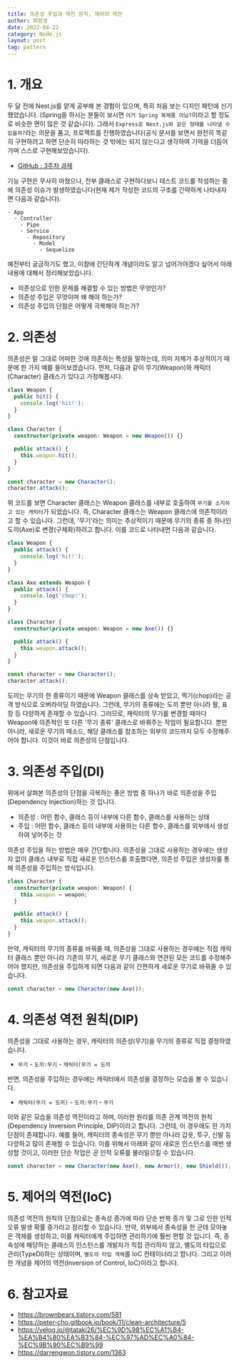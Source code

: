 ```yaml
---
title: 의존성 주입과 역전 원칙, 제어의 역전
author: 최원영
date: 2022-04-22
category: Node.js
layout: post
tag: pattern
---
```


# 1. 개요

두 달 전에 Nest.js를 얕게 공부해 본 경험이 있으며, 특히 처음 보는 디자인 패턴에 신기했었습니다. (Spring을 하시는 분들이 보시면 `이거 Spring 복제품 아님?`이라고 할 정도로 비슷한 면이 많은 것 같습니다). 그래서 `Express로 Nest.js와 같은 형태를 나타낼 수 있을까?`라는 의문을 품고, 프로젝트를 진행하였습니다(공식 문서를 보면서 완전히 똑같히 구현하려고 하면 단순히 따라하는 것 밖에는 되지 않는다고 생각하여 기억을 더듬어가며 스스로 구현해보았습니다).

- [GitHub : 3주차 과제](https://github.com/choewy/typescript-magazine)

기능 구현은 무사히 마쳤으나, 전부 클래스로 구현하다보니 테스트 코드를 작성하는 중에 의존성 이슈가 발생하였습니다(현재 제가 작성한 코드의 구조를 간략하게 나타내자면 다음과 같습니다).

```
- App
  - Controller
    - Pipe
    - Service
      - Repository
        - Model
          - Sequelize
```

예전부터 궁금하기도 했고, 이참에 간단하게 개념이라도 알고 넘어가야겠다 싶어서 아래 내용에 대해서 정리해보았습니다.

- 의존성으로 인한 문제를 해결할 수 있는 방법은 무엇인가?
- 의존성 주입은 무엇이며 왜 해야 하는가?
- 의존성 주입의 단점은 어떻게 극복해야 하는가?

# 2. 의존성

의존성은 말 그대로 어떠한 것에 의존하는 특성을 말하는데, 의미 자체가 추상적이기 때문에 한 가지 예를 들어보겠습니다. 먼저, 다음과 같이 무기(Weapon)와 캐릭터(Character) 클래스가 있다고 가정해봅시다.

```ts
class Weapon {
  public hit() {
    console.log('hit!');
  }
}

class Character {
  constructor(private weapon: Weapon = new Weapon()) {}

  public attack() {
    this.weapon.hit();
  }
}

const character = new Character();
character.attack();
```

위 코드를 보면 Character 클래스는 Weapon 클래스를 내부로 호출하여 `무기를 소지하고 있는 캐릭터`가 되었습니다. 즉, Character 클래스는 Weapon 클래스에 의존적이라고 할 수 있습니다. 그런데, '무기'라는 의미는 추상적이기 때문에 무기의 종류 중 하나인 도끼(Axe)로 변경(구체화)하려고 합니다. 이를 코드로 나타내면 다음과 같습니다.

```ts
class Weapon {
  public attack() {
    console.log('hit!');
  }
}

class Axe extends Weapon {
  public attack() {
    console.log('chop!');
  }
}

class Character {
  constructor(private weapon: Weapon = new Axe()) {}

  public attack() {
    this.weapon.attack();
  }
}

const character = new Character();
character.attack();
```

도끼는 무기의 한 종류이기 때문에 Weapon 클래스를 상속 받았고, 찍기(chop)라는 공격 방식으로 오버라이딩 하였습니다. 그런데, 무기의 종류에는 도끼 뿐만 아니라 활, 표창 등 다양하게 존재할 수 있습니다. 그러므로, 캐릭터의 무기를 변경할 때마다 Weapon에 의존적인 또 다른 '무기 종류' 클래스로 바꿔주는 작업이 필요합니다. 뿐만 아니라, 새로운 무기의 메소드, 해당 클래스를 참조하는 외부의 코드까지 모두 수정해주어야 합니다. 이것이 바로 의존성의 단점입니다.

# 3. 의존성 주입(DI)

위에서 살펴본 의존성의 단점을 극복하는 좋은 방법 중 하나가 바로 의존성을 주입(Dependency Injection)하는 것 입니다.

- 의존성 : 어떤 함수, 클래스 등이 내부에 다른 함수, 클래스를 사용하는 상태
- 주입 : 어떤 함수, 클래스 등이 내부에 사용하는 다른 함수, 클래스를 외부에서 생성하여 넣어주는 것

의존성 주입을 하는 방법은 매우 간단합니다. 의존성을 그대로 사용하는 경우에는 생성자 없이 클래스 내부로 직접 새로운 인스턴스를 호출했다면, 의존성 주입은 생성자를 통해 의존성을 주입하는 방식입니다.

```ts
class Character {
  constructor(private weapon: Weapon) {
    this.weapon = weapon;
  }

  public attack() {
    this.weapon.attack();
  }
}
```

만약, 캐릭터의 무기의 종류를 바꿔줄 때, 의존성을 그대로 사용하는 경우에는 직접 캐릭터 클래스 뿐만 아니라 기존의 무기, 새로운 무기 클래스와 연관된 모든 코드를 수정해주어야 했지만, 의존성을 주입하게 되면 다음과 같이 간편하게 새로운 무기로 바꿔줄 수 있습니다.

```ts
const character = new Character(new Axe());
```

# 4. 의존성 역전 원칙(DIP)

의존성을 그대로 사용하는 경우, 캐릭터의 의존성(무기)을 무기의 종류로 직접 결정하였습니다.

- `무기` - `도끼:무기` - `캐릭터(무기 = 도끼`

반면, 의존성을 주입하는 경우에는 캐릭터에서 의존성을 결정하는 모습을 볼 수 있습니다.

- `캐릭터(무기 = 도끼)` - `도끼:무기` - `무기`

이와 같은 모습을 의존성 역전이라고 하며, 이러한 원리를 의존 관계 역전의 원칙(Dependency Inversion Principle, DIP)이라고 합니다. 그런데, 이 경우에도 한 가지 단점이 존재합니다. 예를 들어, 캐릭터의 종속성은 무기 뿐만 아니라 갑옷, 투구, 신발 등 다앙하고 많이 존재할 수 있습니다. 이를 위해서 아래와 같이 새로운 인스턴스를 매번 생성할 것이고, 이러한 단순 작업은 곧 인적 오류를 불러일으킬 수 있습니다.

```ts
const character = new Character(new Axe(), new Armor(), new Shield());
```

# 5. 제어의 역전(IoC)

의존성 역전의 원칙의 단점으로는 종속성 증가에 따라 단순 반복 증가 및 그로 인한 인적 오류 발생 확률 증가라고 정리할 수 있습니다. 만약, 외부에서 종속성을 한 군데 모아놓은 객체를 생성하고, 이를 캐릭터에게 주입하면 관리하기에 훨씬 편할 것 입니다. 즉, 종속성에 해당하는 클래스의 인스턴스를 개발자가 직접 관리하지 않고, 별도의 타입으로 관리(TypeDI)하는 상태이며, `별도의 타입 객체`를 IoC 컨테이너라고 합니다. 그리고 이러한 개념을 제어의 역전(Inversion of Control, IoC)이라고 합니다.

# 6. 참고자료

- https://brownbears.tistory.com/581
- https://peter-cho.gitbook.io/book/11/clean-architecture/5
- https://velog.io/@tataki26/%EC%9D%98%EC%A1%B4-%EA%B4%80%EA%B3%84-%EC%97%AD%EC%A0%84-%EC%9B%90%EC%B9%99
- https://darrengwon.tistory.com/1363
